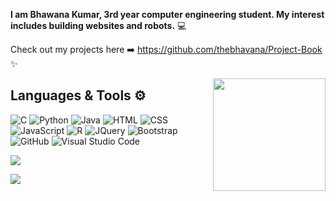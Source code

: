  **I am Bhawana Kumar, 3rd year computer engineering student. My interest includes building websites and robots.** 💻 


Check out my projects here ➡️ https://github.com/thebhavana/Project-Book ✨

<img align="right" src="https://c.tenor.com/Bpv9wTLKMskAAAAM/computer-nerds.gif" height="180px" style="max-width:100%;">


<p align="left">
<h2><b>Languages & Tools ⚙️ </b></h2>

  ![C](https://img.shields.io/badge/-C-040E2C?style=for-the-badge&logo=C)
  ![Python](https://img.shields.io/badge/-Python-040E2C?style=for-the-badge&logo=Python)
  ![Java](https://img.shields.io/badge/-Java-040E2C?style=for-the-badge&logo=Java)
  ![HTML](https://img.shields.io/badge/-HTML-040E2C?style=for-the-badge&logo=HTML5)
  ![CSS](https://img.shields.io/badge/-CSS-040E2C?style=for-the-badge&logo=CSS3&logoColor=1572B6)
  ![JavaScript](https://img.shields.io/badge/-JavaScript-040E2C?style=for-the-badge&logo=javascript)
  ![R](https://img.shields.io/badge/-R-040E2C?style=for-the-badge&logo=R)
  ![JQuery](https://img.shields.io/badge/-JQuery-040E2C?style=for-the-badge&logo=jquery&logoColor=0769ad)
  ![Bootstrap](https://img.shields.io/badge/-Bootstrap-040E2C?style=for-the-badge&logo=bootstrap&logoColor=563D7C)
  ![GitHub](https://img.shields.io/badge/-GitHub-040E2C?style=for-the-badge&logo=github)
  ![Visual Studio Code](https://img.shields.io/badge/-Visual%20Studio%20Code-040E2C?style=for-the-badge&logo=visual-studio-code&logoColor=007ACC)
<br />

![](https://komarev.com/ghpvc/?username=thebhavana&color=00ACFF)
</p>

<a align="center" href="https://github.com/thebhavana/thebhavana">
  <img align="center" src="https://github-readme-stats.vercel.app/api?username=thebhavana&show_icons=true&theme=algolia&repo=thebhavana" />
<div style="font-weight: 800;">
</a>
